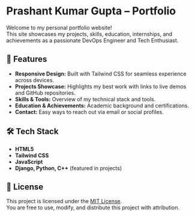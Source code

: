 # Prashant Kumar Gupta – Portfolio

Welcome to my personal portfolio website!  
This site showcases my projects, skills, education, internships, and achievements as a passionate DevOps Engineer and Tech Enthusiast.

## 🚀 Features

- **Responsive Design:** Built with Tailwind CSS for seamless experience across devices.
- **Projects Showcase:** Highlights my best work with links to live demos and GitHub repositories.
- **Skills & Tools:** Overview of my technical stack and tools.
- **Education & Achievements:** Academic background and certifications.
- **Contact:** Easy ways to reach out via email or social profiles.

## 🛠️ Tech Stack

- **HTML5**
- **Tailwind CSS**
- **JavaScript**
- **Django, Python, C++** (featured in projects)

## 📄 License

This project is licensed under the [MIT License](LICENSE).  
You are free to use, modify, and distribute this project with attribution.